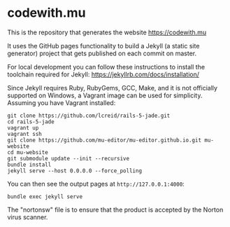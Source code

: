 # codewith.mu

This is the repository that generates the website https://codewith.mu

It uses the GitHub pages functionality to build a Jekyll (a static site generator) project that gets published on each commit on master.

For local development you can follow these instructions to install the toolchain required for Jekyll: https://jekyllrb.com/docs/installation/

Since Jekyll requires Ruby, RubyGems, GCC, Make, and it is not officially supported on Windows, a Vagrant image can be used for simplicity.
Assuming you have Vagrant installed:

```
git clone https://github.com/lcreid/rails-5-jade.git
cd rails-5-jade
vagrant up
vagrant ssh
git clone https://github.com/mu-editor/mu-editor.github.io.git mu-website
cd mu-website
git submodule update --init --recursive
bundle install
jekyll serve --host 0.0.0.0 --force_polling
```

You can then see the output pages at `http://127.0.0.1:4000`:

```
bundle exec jekyll serve
```

The "nortonsw" file is to ensure that the product is accepted by the Norton virus scanner.
